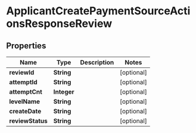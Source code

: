 

# ApplicantCreatePaymentSourceActionsResponseReview


## Properties

| Name | Type | Description | Notes |
|------------ | ------------- | ------------- | -------------|
|**reviewId** | **String** |  |  [optional] |
|**attemptId** | **String** |  |  [optional] |
|**attemptCnt** | **Integer** |  |  [optional] |
|**levelName** | **String** |  |  [optional] |
|**createDate** | **String** |  |  [optional] |
|**reviewStatus** | **String** |  |  [optional] |



